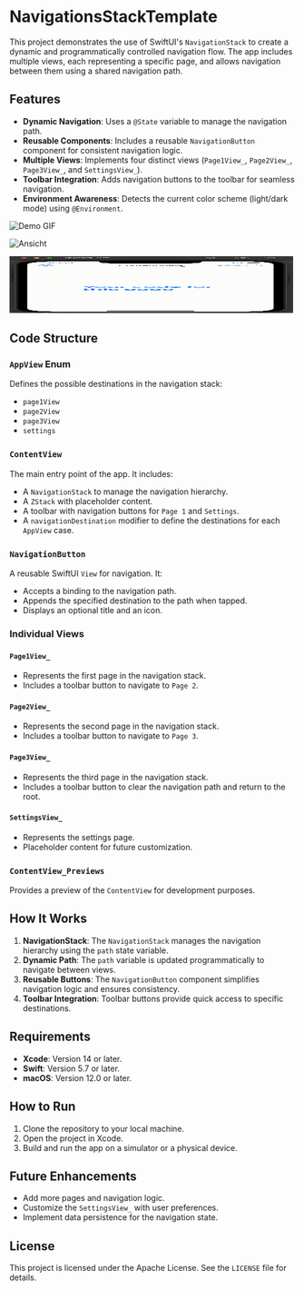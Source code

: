 # NavigationsStackTemplate

This project demonstrates the use of SwiftUI's `NavigationStack` to create a dynamic and programmatically controlled navigation flow. The app includes multiple views, each representing a specific page, and allows navigation between them using a shared navigation path.

## Features

- **Dynamic Navigation**: Uses a `@State` variable to manage the navigation path.
- **Reusable Components**: Includes a reusable `NavigationButton` component for consistent navigation logic.
- **Multiple Views**: Implements four distinct views (`Page1View_`, `Page2View_`, `Page3View_`, and `SettingsView_`).
- **Toolbar Integration**: Adds navigation buttons to the toolbar for seamless navigation.
- **Environment Awareness**: Detects the current color scheme (light/dark mode) using `@Environment`.

![Demo GIF](NavigationsStackTemplate/Docs/Resources/gif.gif)

![Ansicht](Resources/foto.png)

<img src="gif.gif" alt="Bildbeschreibung" width="500" height="100">

## Code Structure

### `AppView` Enum

Defines the possible destinations in the navigation stack:
- `page1View`
- `page2View`
- `page3View`
- `settings`

### `ContentView`

The main entry point of the app. It includes:
- A `NavigationStack` to manage the navigation hierarchy.
- A `ZStack` with placeholder content.
- A toolbar with navigation buttons for `Page 1` and `Settings`.
- A `navigationDestination` modifier to define the destinations for each `AppView` case.

### `NavigationButton`

A reusable SwiftUI `View` for navigation. It:
- Accepts a binding to the navigation path.
- Appends the specified destination to the path when tapped.
- Displays an optional title and an icon.

### Individual Views

#### `Page1View_`
- Represents the first page in the navigation stack.
- Includes a toolbar button to navigate to `Page 2`.

#### `Page2View_`
- Represents the second page in the navigation stack.
- Includes a toolbar button to navigate to `Page 3`.

#### `Page3View_`
- Represents the third page in the navigation stack.
- Includes a toolbar button to clear the navigation path and return to the root.

#### `SettingsView_`
- Represents the settings page.
- Placeholder content for future customization.

### `ContentView_Previews`

Provides a preview of the `ContentView` for development purposes.

## How It Works

1. **NavigationStack**: The `NavigationStack` manages the navigation hierarchy using the `path` state variable.
2. **Dynamic Path**: The `path` variable is updated programmatically to navigate between views.
3. **Reusable Buttons**: The `NavigationButton` component simplifies navigation logic and ensures consistency.
4. **Toolbar Integration**: Toolbar buttons provide quick access to specific destinations.

## Requirements

- **Xcode**: Version 14 or later.
- **Swift**: Version 5.7 or later.
- **macOS**: Version 12.0 or later.

## How to Run

1. Clone the repository to your local machine.
2. Open the project in Xcode.
3. Build and run the app on a simulator or a physical device.

## Future Enhancements

- Add more pages and navigation logic.
- Customize the `SettingsView_` with user preferences.
- Implement data persistence for the navigation state.

## License

This project is licensed under the Apache License. See the `LICENSE` file for details.
